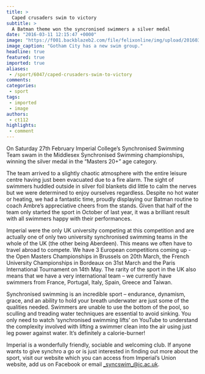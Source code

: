 ```yaml
---
title: >
  Caped crusaders swim to victory
subtitle: >
  A Batman theme won the syncronised swimmers a silver medal
date: "2016-03-11 12:15:47 +0000"
image: "https://f001.backblazeb2.com/file/felixonline/img/upload/201603111215-felix-synchro 3.JPG"
image_caption: "Gotham City has a new swim group."
headline: true
featured: true
imported: true
aliases:
 - /sport/6047/caped-crusaders-swim-to-victory
comments:
categories:
 - sport
tags:
 - imported
 - image
authors:
 - ct112
highlights:
 - comment
---
```


On Saturday 27th February Imperial College’s Synchronised Swimming Team swam in the Middlesex Synchronised Swimming championships, winning the silver medal in the “Masters 20+” age category.

The team arrived to a slightly chaotic atmosphere with the entire leisure centre having just been evacuated due to a fire alarm. The sight of swimmers huddled outside in silver foil blankets did little to calm the nerves but we were determined to enjoy ourselves regardless. Despite no hot water or heating, we had a fantastic time, proudly displaying our Batman routine to coach Ambre’s appreciative cheers from the stands. Given that half of the team only started the sport in October of last year, it was a brilliant result with all swimmers happy with their performances.

Imperial were the only UK university competing at this competition and are actually one of only two university synchronised swimming teams in the whole of the UK (the other being Aberdeen). This means we often have to travel abroad to compete. We have 3 European competitions coming up - the Open Masters Championships in Brussels on 20th March, the French University Championships in Bordeaux on 31st March and the Paris International Tournament on 14th May. The rarity of the sport in the UK also means that we have a very international team – we currently have swimmers from France, Portugal, Italy, Spain, Greece and Taiwan.

Synchronised swimming is an incredible sport – endurance, dynamism, grace, and an ability to hold your breath underwater are just some of the qualities needed. Swimmers are unable to use the bottom of the pool, so sculling and treading water techniques are essential to avoid sinking. You only need to watch ‘synchronised swimming lifts’ on YouTube to understand the complexity involved with lifting a swimmer clean into the air using just leg power against water. It’s definitely a calorie-burner!

Imperial is a wonderfully friendly, sociable and welcoming club. If anyone wants to give synchro a go or is just interested in finding out more about the sport, visit our website which you can access from Imperial’s Union website, add us on Facebook or email _syncswim_@ic.ac.uk.
